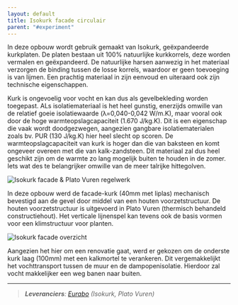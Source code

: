 ```yaml
---
layout: default
title: Isokurk facade circulair
parent: "#experiment"
---
```


In deze opbouw wordt gebruik gemaakt van Isokurk, geëxpandeerde kurkplaten. De platen bestaan uit 100% natuurlijke kurkkorrels, deze worden vermalen en geëxpandeerd. De natuurlijke harsen aanwezig in het materiaal verzorgen de binding tussen de losse korrels, waardoor er geen toevoeging is van lijmen. Een prachtig materiaal in zijn eenvoud en uiteraard ook zijn technische eigenschappen.

Kurk is ongevoelig voor vocht en kan dus als gevelbekleding worden toegepast. ALs isolatiemateriaal is het heel gunstig, enerzijds omwille van de relatief goeie isolatiewaarde (λ=0,040-0,042 W/m.K), maar vooral ook door de hoge warmteopslagcapaciteit (1.670 J/kg.K). Dit is een eigenschap die vaak wordt doodgezwegen, aangezien gangbare isolatiematerialen zoals bv. PUR (130 J/kg.K) hier heel slecht op scoren. De warmteopslagcapaciteit van kurk is hoger dan die van baksteen en komt ongeveer overeen met die van kalk-zandsteen. Dit materiaal zal dus heel geschikt zijn om de warmte zo lang mogelijk buiten te houden in de zomer. Iets wat des te belangrijker omwille van de meer talrijke hittegolven.

![Isokurk facade & Plato Vuren regelwerk](https://filedn.com/lj67qC0hliH44v76dOIV97H/rondomhout/2020%2004%20Cork%20facade/Cork-facade-1.jpg)

In deze opbouw werd de facade-kurk (40mm met liplas) mechanisch bevestigd aan de gevel door middel van een houten voorzetstructuur. De houten voorzetstructuur is uitgevoerd in Plato Vuren (thermisch behandeld constructiehout). Het verticale lijnenspel kan tevens ook de basis vormen voor een klimstructuur voor planten.

![Isokurk facade overzicht](https://filedn.com/lj67qC0hliH44v76dOIV97H/rondomhout/2020%2004%20Cork%20facade/Cork-facade-3.jpg)

Aangezien het hier om een renovatie gaat, werd er gekozen om de onderste kurk laag (100mm) met een kalkmortel te verankeren. Dit vergemakkelijkt het vochttransport tussen de muur en de dampopenisolatie. Hierdoor zal vocht makkelijker een weg banen naar buiten.

***

> ***Leveranciers**: [Eurabo](https://www.eurabo.be/nl) (Isokurk, Plato Vuren)*
